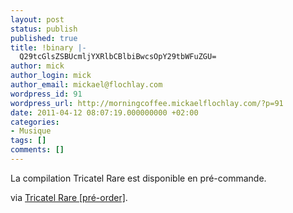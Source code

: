 ```yaml
---
layout: post
status: publish
published: true
title: !binary |-
  Q29tcGlsZSBUcmljYXRlbCBlbiBwcsOpY29tbWFuZGU=
author: mick
author_login: mick
author_email: mickael@flochlay.com
wordpress_id: 91
wordpress_url: http://morningcoffee.mickaelflochlay.com/?p=91
date: 2011-04-12 08:07:19.000000000 +02:00
categories:
- Musique
tags: []
comments: []
---
```

La compilation Tricatel Rare est disponible en pré-commande.

via <a href="http://www.tricatel.com/blog/?p=634">Tricatel Rare [pré-order]</a>.
